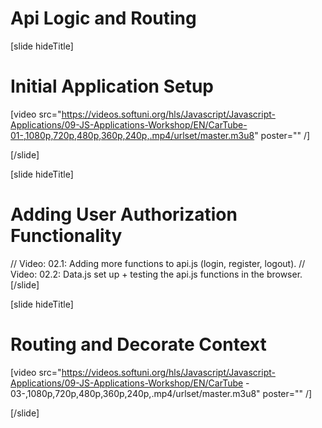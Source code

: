 # Api Logic and Routing

[slide hideTitle]
# Initial Application Setup


[video src="https://videos.softuni.org/hls/Javascript/Javascript-Applications/09-JS-Applications-Workshop/EN/CarTube-01-,1080p,720p,480p,360p,240p,.mp4/urlset/master.m3u8" poster="" /]

[/slide]


[slide hideTitle]
# Adding User Authorization Functionality

// Video: 02.1: Adding more functions to api.js (login, register, logout). 
// Video: 02.2: Data.js set up + testing the api.js functions in the browser. 
[/slide]

[slide hideTitle]
# Routing and Decorate Context

[video src="https://videos.softuni.org/hls/Javascript/Javascript-Applications/09-JS-Applications-Workshop/EN/CarTube - 03-,1080p,720p,480p,360p,240p,.mp4/urlset/master.m3u8" poster="" /]

[/slide]